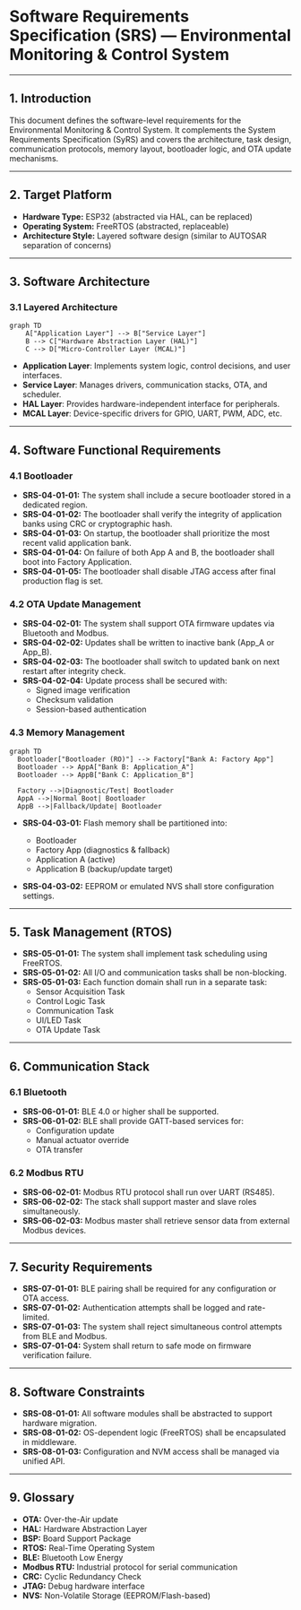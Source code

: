 # Software Requirements Specification (SRS) — Environmental Monitoring & Control System

---

## 1. Introduction

This document defines the software-level requirements for the Environmental Monitoring & Control System. It complements the System Requirements Specification (SyRS) and covers the architecture, task design, communication protocols, memory layout, bootloader logic, and OTA update mechanisms.

---

## 2. Target Platform

- **Hardware Type:** ESP32 (abstracted via HAL, can be replaced)
- **Operating System:** FreeRTOS (abstracted, replaceable)
- **Architecture Style:** Layered software design (similar to AUTOSAR separation of concerns)

---

## 3. Software Architecture

### 3.1 Layered Architecture

```mermaid
graph TD
    A["Application Layer"] --> B["Service Layer"]
    B --> C["Hardware Abstraction Layer (HAL)"]
    C --> D["Micro-Controller Layer (MCAL)"]
```

- **Application Layer**: Implements system logic, control decisions, and user interfaces.
- **Service Layer**: Manages drivers, communication stacks, OTA, and scheduler.
- **HAL Layer**: Provides hardware-independent interface for peripherals.
- **MCAL Layer**: Device-specific drivers for GPIO, UART, PWM, ADC, etc.

---

## 4. Software Functional Requirements

### 4.1 Bootloader

- **SRS-04-01-01:** The system shall include a secure bootloader stored in a dedicated region.
- **SRS-04-01-02:** The bootloader shall verify the integrity of application banks using CRC or cryptographic hash.
- **SRS-04-01-03:** On startup, the bootloader shall prioritize the most recent valid application bank.
- **SRS-04-01-04:** On failure of both App A and B, the bootloader shall boot into Factory Application.
- **SRS-04-01-05:** The bootloader shall disable JTAG access after final production flag is set.

### 4.2 OTA Update Management

- **SRS-04-02-01:** The system shall support OTA firmware updates via Bluetooth and Modbus.
- **SRS-04-02-02:** Updates shall be written to inactive bank (App_A or App_B).
- **SRS-04-02-03:** The bootloader shall switch to updated bank on next restart after integrity check.
- **SRS-04-02-04:** Update process shall be secured with:
  - Signed image verification
  - Checksum validation
  - Session-based authentication

### 4.3 Memory Management

```mermaid
graph TD
  Bootloader["Bootloader (RO)"] --> Factory["Bank A: Factory App"]
  Bootloader --> AppA["Bank B: Application_A"]
  Bootloader --> AppB["Bank C: Application_B"]

  Factory -->|Diagnostic/Test| Bootloader
  AppA -->|Normal Boot| Bootloader
  AppB -->|Fallback/Update| Bootloader

```

- **SRS-04-03-01:** Flash memory shall be partitioned into:
  - Bootloader
  - Factory App (diagnostics & fallback)
  - Application A (active)
  - Application B (backup/update target)

- **SRS-04-03-02:** EEPROM or emulated NVS shall store configuration settings.

---

## 5. Task Management (RTOS)

- **SRS-05-01-01:** The system shall implement task scheduling using FreeRTOS.
- **SRS-05-01-02:** All I/O and communication tasks shall be non-blocking.
- **SRS-05-01-03:** Each function domain shall run in a separate task:
  - Sensor Acquisition Task
  - Control Logic Task
  - Communication Task
  - UI/LED Task
  - OTA Update Task

---

## 6. Communication Stack

### 6.1 Bluetooth

- **SRS-06-01-01:** BLE 4.0 or higher shall be supported.
- **SRS-06-01-02:** BLE shall provide GATT-based services for:
  - Configuration update
  - Manual actuator override
  - OTA transfer

### 6.2 Modbus RTU

- **SRS-06-02-01:** Modbus RTU protocol shall run over UART (RS485).
- **SRS-06-02-02:** The stack shall support master and slave roles simultaneously.
- **SRS-06-02-03:** Modbus master shall retrieve sensor data from external Modbus devices.

---

## 7. Security Requirements

- **SRS-07-01-01:** BLE pairing shall be required for any configuration or OTA access.
- **SRS-07-01-02:** Authentication attempts shall be logged and rate-limited.
- **SRS-07-01-03:** The system shall reject simultaneous control attempts from BLE and Modbus.
- **SRS-07-01-04:** System shall return to safe mode on firmware verification failure.

---

## 8. Software Constraints

- **SRS-08-01-01:** All software modules shall be abstracted to support hardware migration.
- **SRS-08-01-02:** OS-dependent logic (FreeRTOS) shall be encapsulated in middleware.
- **SRS-08-01-03:** Configuration and NVM access shall be managed via unified API.

---

## 9. Glossary

- **OTA:** Over-the-Air update
- **HAL:** Hardware Abstraction Layer
- **BSP:** Board Support Package
- **RTOS:** Real-Time Operating System
- **BLE:** Bluetooth Low Energy
- **Modbus RTU:** Industrial protocol for serial communication
- **CRC:** Cyclic Redundancy Check
- **JTAG:** Debug hardware interface
- **NVS:** Non-Volatile Storage (EEPROM/Flash-based)
